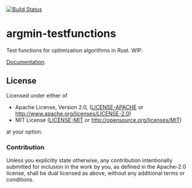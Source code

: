 [![Build Status](https://travis-ci.org/argmin-rs/argmin-testfunctions.svg?branch=master)](https://travis-ci.org/argmin-rs/argmin-testfunctions)

# argmin-testfunctions

Test functions for optimization algorithms in Rust. WIP.

[Documentation](https://argmin-rs.github.io/argmin-testfunctions/argmin_testfunctions/).


## License

Licensed under either of

  * Apache License, Version 2.0, ([LICENSE-APACHE](LICENSE-APACHE) or http://www.apache.org/licenses/LICENSE-2.0)
  * MIT License ([LICENSE-MIT](LICENSE-MIT) or http://opensource.org/licenses/MIT)

at your option.

### Contribution

Unless you explicitly state otherwise, any contribution intentionally submitted for inclusion in the work by you, as defined in the Apache-2.0 license, shall be dual licensed as above, without any additional terms or conditions.
